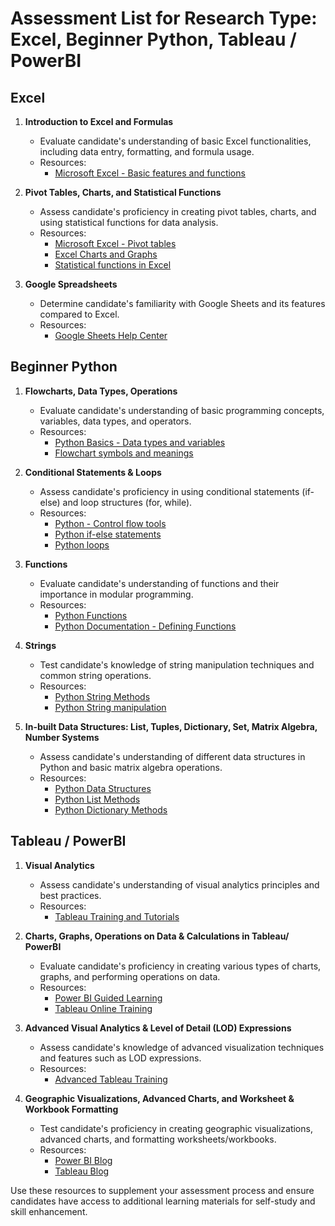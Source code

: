 # Assessment List for Research Type: Excel, Beginner Python, Tableau / PowerBI

## Excel

1. **Introduction to Excel and Formulas**
   - Evaluate candidate's understanding of basic Excel functionalities, including data entry, formatting, and formula usage.
   - Resources:
     - [Microsoft Excel - Basic features and functions](https://support.microsoft.com/en-us/excel)

2. **Pivot Tables, Charts, and Statistical Functions**
   - Assess candidate's proficiency in creating pivot tables, charts, and using statistical functions for data analysis.
   - Resources:
     - [Microsoft Excel - Pivot tables](https://support.microsoft.com/en-us/excel)
     - [Excel Charts and Graphs](https://www.excel-easy.com/data-analysis/charts.html)
     - [Statistical functions in Excel](https://support.microsoft.com/en-us/excel)

3. **Google Spreadsheets**
   - Determine candidate's familiarity with Google Sheets and its features compared to Excel.
   - Resources:
     - [Google Sheets Help Center](https://support.google.com/docs/answer/6000292?hl=en)

## Beginner Python

1. **Flowcharts, Data Types, Operations**
   - Evaluate candidate's understanding of basic programming concepts, variables, data types, and operators.
   - Resources:
     - [Python Basics - Data types and variables](https://www.learnpython.org/en/Variables_and_Types)
     - [Flowchart symbols and meanings](https://www.visual-paradigm.com/guide/uml-unified-modeling-language/flowchart-symbols-and-meanings/)

2. **Conditional Statements & Loops**
   - Assess candidate's proficiency in using conditional statements (if-else) and loop structures (for, while).
   - Resources:
     - [Python - Control flow tools](https://docs.python.org/3/tutorial/controlflow.html)
     - [Python if-else statements](https://www.w3schools.com/python/python_conditions.asp)
     - [Python loops](https://www.learnpython.org/en/Loops)

3. **Functions**
   - Evaluate candidate's understanding of functions and their importance in modular programming.
   - Resources:
     - [Python Functions](https://www.learnpython.org/en/Functions)
     - [Python Documentation - Defining Functions](https://docs.python.org/3/tutorial/controlflow.html#defining-functions)

4. **Strings**
   - Test candidate's knowledge of string manipulation techniques and common string operations.
   - Resources:
     - [Python String Methods](https://www.w3schools.com/python/python_strings.asp)
     - [Python String manipulation](https://www.learnpython.org/en/Basic_String_Operations)

5. **In-built Data Structures: List, Tuples, Dictionary, Set, Matrix Algebra, Number Systems**
   - Assess candidate's understanding of different data structures in Python and basic matrix algebra operations.
   - Resources:
     - [Python Data Structures](https://docs.python.org/3/tutorial/datastructures.html)
     - [Python List Methods](https://www.programiz.com/python-programming/methods/list)
     - [Python Dictionary Methods](https://www.w3schools.com/python/python_dictionaries.asp)

## Tableau / PowerBI

1. **Visual Analytics**
   - Assess candidate's understanding of visual analytics principles and best practices.
   - Resources:
     - [Tableau Training and Tutorials](https://www.tableau.com/learn/training)

2. **Charts, Graphs, Operations on Data & Calculations in Tableau/ PowerBI**
   - Evaluate candidate's proficiency in creating various types of charts, graphs, and performing operations on data.
   - Resources:
     - [Power BI Guided Learning](https://docs.microsoft.com/en-us/power-bi/guided-learning/)
     - [Tableau Online Training](https://www.tableau.com/learn/training)

3. **Advanced Visual Analytics & Level of Detail (LOD) Expressions**
   - Assess candidate's knowledge of advanced visualization techniques and features such as LOD expressions.
   - Resources:
     - [Advanced Tableau Training](https://www.tableau.com/learn/training)

4. **Geographic Visualizations, Advanced Charts, and Worksheet & Workbook Formatting**
   - Test candidate's proficiency in creating geographic visualizations, advanced charts, and formatting worksheets/workbooks.
   - Resources:
     - [Power BI Blog](https://powerbi.microsoft.com/en-us/blog/)
     - [Tableau Blog](https://www.tableau.com/learn/blog)

Use these resources to supplement your assessment process and ensure candidates have access to additional learning materials for self-study and skill enhancement.
